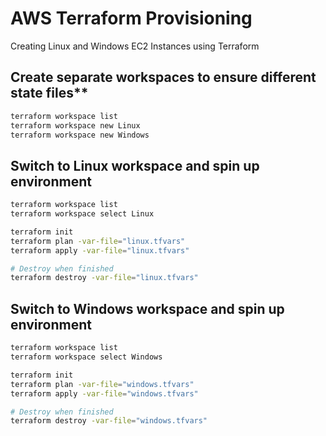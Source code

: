 # AWS Terraform Provisioning
Creating Linux and Windows EC2 Instances using Terraform

## Create separate workspaces to ensure different state files**
```bash
terraform workspace list
terraform workspace new Linux
terraform workspace new Windows
```

## Switch to Linux workspace and spin up environment
```bash
terraform workspace list
terraform workspace select Linux

terraform init
terraform plan -var-file="linux.tfvars"
terraform apply -var-file="linux.tfvars"

# Destroy when finished
terraform destroy -var-file="linux.tfvars"
```

## Switch to Windows workspace and spin up environment
```bash
terraform workspace list
terraform workspace select Windows

terraform init
terraform plan -var-file="windows.tfvars"
terraform apply -var-file="windows.tfvars"

# Destroy when finished
terraform destroy -var-file="windows.tfvars"
```
